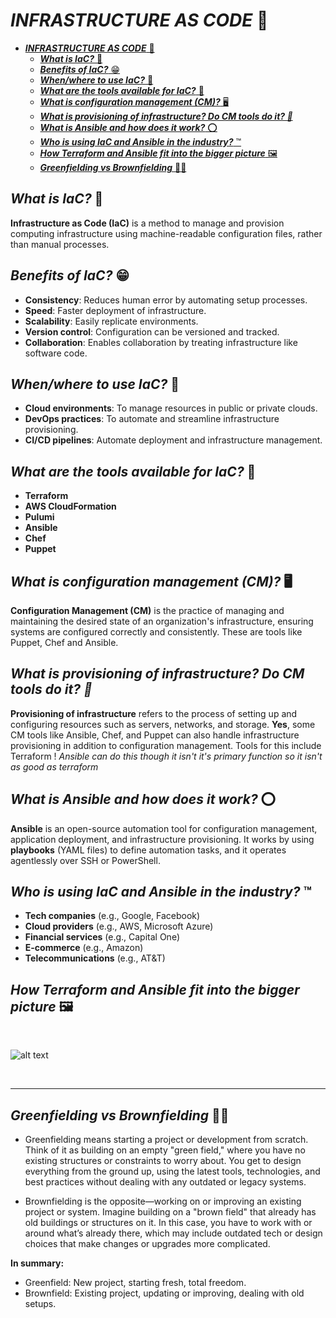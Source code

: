 # ***INFRASTRUCTURE AS CODE*** 🏦
- [***INFRASTRUCTURE AS CODE*** 🏦](#infrastructure-as-code-)
  - [***What is IaC?*** 💭](#what-is-iac-)
  - [***Benefits of IaC?*** 😁](#benefits-of-iac-)
  - [***When/where to use IaC?*** 📅](#whenwhere-to-use-iac-)
  - [***What are the tools available for IaC?*** 🔨](#what-are-the-tools-available-for-iac-)
  - [***What is configuration management (CM)?*** 🖥️](#what-is-configuration-management-cm-️)
  - [***What is provisioning of infrastructure? Do CM tools do it? 🔦***](#what-is-provisioning-of-infrastructure-do-cm-tools-do-it-)
  - [***What is Ansible and how does it work?*** ⭕](#what-is-ansible-and-how-does-it-work-)
  - [***Who is using IaC and Ansible in the industry?*** ™️](#who-is-using-iac-and-ansible-in-the-industry-️)
  - [***How Terraform and Ansible fit into the bigger picture*** 🖼️](#how-terraform-and-ansible-fit-into-the-bigger-picture-️)
  - [***Greenfielding vs Brownfielding*** 💚🤎](#greenfielding-vs-brownfielding-)
## ***What is IaC?*** 💭
**Infrastructure as Code (IaC)** is a method to manage and provision computing infrastructure using machine-readable configuration files, rather than manual processes.

## ***Benefits of IaC?*** 😁
- **Consistency**: Reduces human error by automating setup processes.
- **Speed**: Faster deployment of infrastructure.
- **Scalability**: Easily replicate environments.
- **Version control**: Configuration can be versioned and tracked.
- **Collaboration**: Enables collaboration by treating infrastructure like software code.

## ***When/where to use IaC?*** 📅
- **Cloud environments**: To manage resources in public or private clouds.
- **DevOps practices**: To automate and streamline infrastructure provisioning.
- **CI/CD pipelines**: Automate deployment and infrastructure management.

## ***What are the tools available for IaC?*** 🔨
- **Terraform**
- **AWS CloudFormation**
- **Pulumi**
- **Ansible**
- **Chef**
- **Puppet**

## ***What is configuration management (CM)?*** 🖥️
**Configuration Management (CM)** is the practice of managing and maintaining the desired state of an organization's infrastructure, ensuring systems are configured correctly and consistently. These are tools like Puppet, Chef and Ansible.

## ***What is provisioning of infrastructure? Do CM tools do it? 🔦***
**Provisioning of infrastructure** refers to the process of setting up and configuring resources such as servers, networks, and storage. **Yes**, some CM tools like Ansible, Chef, and Puppet can also handle infrastructure provisioning in addition to configuration management. Tools for this include Terraform ! *Ansible can do this though it isn't it's primary function so it isn't as good as terraform*

## ***What is Ansible and how does it work?*** ⭕
**Ansible** is an open-source automation tool for configuration management, application deployment, and infrastructure provisioning. It works by using **playbooks** (YAML files) to define automation tasks, and it operates agentlessly over SSH or PowerShell.

## ***Who is using IaC and Ansible in the industry?*** ™️
- **Tech companies** (e.g., Google, Facebook)
- **Cloud providers** (e.g., AWS, Microsoft Azure)
- **Financial services** (e.g., Capital One)
- **E-commerce** (e.g., Amazon)
- **Telecommunications** (e.g., AT&T)


## ***How Terraform and Ansible fit into the bigger picture*** 🖼️
<br>

![alt text](/tech264-docker-kubernetes/dk-images/image.png)

<br>

---

## ***Greenfielding vs Brownfielding*** 💚🤎
- Greenfielding means starting a project or development from scratch. Think of it as building on an empty "green field," where you have no existing structures or constraints to worry about. You get to design everything from the ground up, using the latest tools, technologies, and best practices without dealing with any outdated or legacy systems.

- Brownfielding is the opposite—working on or improving an existing project or system. Imagine building on a "brown field" that already has old buildings or structures on it. In this case, you have to work with or around what’s already there, which may include outdated tech or design choices that make changes or upgrades more complicated.

**In summary:**

- Greenfield: New project, starting fresh, total freedom.
- Brownfield: Existing project, updating or improving, dealing with old setups.